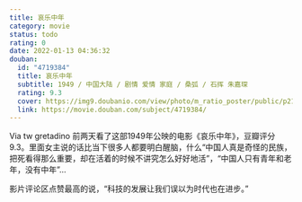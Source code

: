```yaml
---
title: 哀乐中年
category: movie
status: todo
rating: 0
date: 2022-01-13 04:36:32
douban:
  id: "4719384"
  title: 哀乐中年
  subtitle: 1949 / 中国大陆 / 剧情 爱情 家庭 / 桑弧 / 石挥 朱嘉琛
  rating: 9.3
  cover: https://img9.doubanio.com/view/photo/m_ratio_poster/public/p2151942226.jpg
  link: https://movie.douban.com/subject/4719384/
---
```


Via tw gretadino 前两天看了这部1949年公映的电影《哀乐中年》，豆瓣评分9.3。里面女主说的话比当下很多人都要明白醒脑，什么“中国人真是奇怪的民族，把死看得那么重要，却在活着的时候不讲究怎么好好地活”，“中国人只有青年和老年，没有中年”…

影片评论区点赞最高的说，“科技的发展让我们误以为时代也在进步。”
